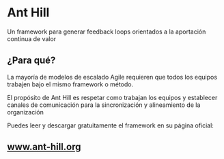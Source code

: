 # Ant Hill

Un framework para generar feedback loops orientados a la aportación continua de valor

## ¿Para qué?

La mayoría de modelos de escalado Agile requieren que todos los equipos trabajen bajo el mismo framework o método.

El propósito de Ant Hill es respetar como trabajan los equipos y establecer canales de comunicación para la sincronización y alineamiento de la organización

Puedes leer y descargar gratuitamente el framework en su página oficial:

## www.ant-hill.org

